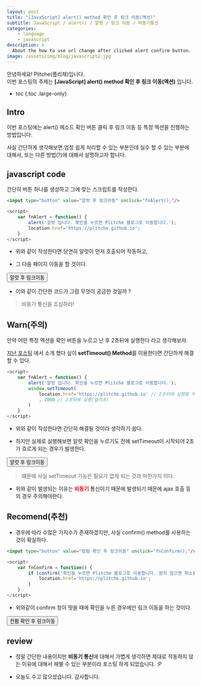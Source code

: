 ```yaml
---
layout: post
title: "[JavaScript] alert() method 확인 후 링크 이동(엑션)"
subtitle: JavaScript / alert() / 알럿 / 링크 이동 / 비동기통신
categories:
    - language
    - javascript
description: >
  About the how to use url change after clicked alert confirm button.
image: /assets/img/blog/javascript2.jpg
---
```


안녕하세요! Plitche(플리체)입니다.  
이번 포스팅의 주제는 **[JavaScript] alert() method 확인 후 링크 이동(엑션)** 입니다.

* toc
{:toc .large-only}

## Intro
이번 포스팅에는 alert() 메소드 확인 버튼 클릭 후 링크 이동 등 특정 엑션을 진행하는 방법입니다.  

사실 간단하게 생각해보면 엄청 쉽게 처리할 수 있는 부분인데 실수 할 수 있는 부분에 대해서, 또는 다른 방법(?)에 대해서 설명하고자 합니다.

## javascript code
간단히 버튼 하나를 생성하고 그에 맞는 스크립트를 작성한다.  
  
```html
<input type="button" value="알럿 후 링크이동" onclick="fnAlert();"/>
```  
  
```js
<script>
	var fnAlert = function() {
		alert('알럿 입니다. 확인을 누르면 Plitche 블로그로 이동합니다.');
		location.href='https://plitche.github.io';
	}
</script>
```  
  
* 위와 같이 작성한다면 당연히 알럿이 먼저 호출되어 작동하고,  
  
* 그 다음 페이지 이동을 할 것이다.  
  
<div>
	<input type="button" value="알럿 후 링크이동" onclick="fnAlert();"/>
</div>
<script>
	function fnAlert() {
		alert('알럿 입니다. 확인을 누르면 Plitche 블로그로 이동합니다.');
		location.href='https://plitche.github.io';
	}
</script>
  
* 이와 같이 간단한 코드가 그럼 무엇이 궁금한 것일까 ?
  
> 비동기 통신을 조심하라!

## Warn(주의)  
만약 어떤 특정 엑션을 확인 버튼을 누르고 난 후 2초뒤에 실행한다 라고 생각해보자.  

[지난 포스팅](https://plitche.github.io/language/javascript/2021-11-02-setTimeOut/) 에서 소개 했다 싶이 **setTimeout() Method**를 이용한다면 간단하게 해결할 수 있다. 
   
```js
<script>
	var fnAlert = function() {
		alert('알럿 입니다. 확인을 누르면 Plitche 블로그로 이동합니다.');
		window.setTimeout(
			location.href='https://plitche.github.io' // 2초뒤에 실행할 엑션
			, 2000 // 2초뒤에 실행(밀리초)
		)
	}
</script>  
```  
  
* 위와 같이 작성한다면 간단히 해결될 것이라 생각하기 쉽다.  

* 하지만 실제로 실행해보면 알럿 확인을 누르기도 전에 setTimeout이 시작되어 2초가 흐르게 되는 경우가 발생한다.

<div>
	<input type="button" value="알럿 후 링크이동" onclick="fnAlert2();"/>
</div>
<script>
	function fnAlert2() {
		alert('알럿 입니다. 확인을 누르면 Plitche 블로그로 이동합니다.');
		window.setTimeout(
			location.href='https://plitche.github.io'
			, 2000
		)
	}
</script>
  
> 떄문에 사실 setTimeout 기능은 필요가 없게 되는 것과 마찬가지 이다.  
  
* 위와 같이 발생되는 이유는 **<font color="red">비동기</font>** 통신이기 때문에 발생되기 때문에 ajax 호출 등의 경우 주의해야한다.

## Recomend(추천)
* 경우에 따라 수많은 가지수가 존재하겠지만, 사실 confirm() method를 사용하는 것이 확실하다.  

```html
<input type="button" value="컴펌 확인 후 링크이동" onclick="fnConfirm();"/>
```  
  
```js
<script>
	var fnConfirm = function() {
		if (confirm('확인을 누르면 Plitche 블로그로 이동합니다. 원치 않으면 취소를 눌려주세요.')) {
			location.href='https://plitche.github.io';
		}
	}
</script>
```  
  
* 위와같이 confirm 창이 떳을 때에 확인을 누른 경우에만 링크 이동을 하는 것이다.


<div>
	<input type="button" value="컨펌 확인 후 링크이동" onclick="fnConfirm();"/>
</div>
<script>
	function fnConfirm() {
		if (confirm('확인을 누르면 Plitche 블로그로 이동합니다. 원치 않으면 취소를 눌려주세요.')) {
			location.href='https://plitche.github.io';
		}
	}
</script>


## review  
* 정말 간단한 내용이지만 **비동기 통신**에 대해서 가볍게 생각하면 제대로 작동하지 않는 이유에 대해서 헤멜 수 있는 부분이라 포스팅 하게 되었습니다. :P
  
* 오늘도 수고 많으셨습니다. 감사합니다.
